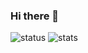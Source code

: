 ### Hi there 👋
![status](https://discord.c99.nl/widget/theme-3/481783822342553601.png)
![stats](https://github-readme-stats.vercel.app/api?username=legend-js-dev&show_icons=true)
